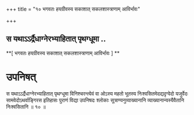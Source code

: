 +++
title = "१० भगवतः हयग्रीवस्य सकाशात् सकलशास्त्राणाम् आविर्भावः"

+++


## स यथाऽऽर्द्रैधाग्नेरभ्याहितात् पृथग्धूमा ..

**\[ भगवतः हयग्रीवस्य सकाशात् सकलशास्त्राणाम् आविर्भावः \] **

# **उपनिषत्**

स यथाऽऽर्द्रैधाग्नेरभ्याहितात् पृथग्धूमा विनिश्चरन्त्येवं वा ओऽस्य महतो भूतस्य निःश्वसितमेदद्यदृग्वेदो यजुर्वेदः सामवेदोऽथर्वाङ्गिरस इतिहासः पुराणं विद्या उपनिषदः श्लोकाः सूत्राण्यनुव्याख्यानानि व्याख्यानान्यस्यैवैतानि निःश्वसितानि ॥ १० ॥

